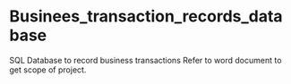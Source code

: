 # Businees_transaction_records_database
SQL Database to record business transactions
Refer to word document to get scope of project.
